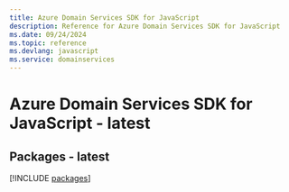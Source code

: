 ```yaml
---
title: Azure Domain Services SDK for JavaScript
description: Reference for Azure Domain Services SDK for JavaScript
ms.date: 09/24/2024
ms.topic: reference
ms.devlang: javascript
ms.service: domainservices
---
```

# Azure Domain Services SDK for JavaScript - latest
## Packages - latest
[!INCLUDE [packages](domain-services-index.md)]